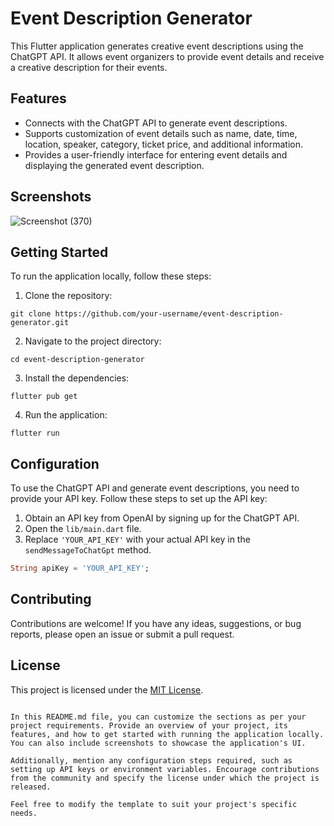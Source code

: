 # Event Description Generator

This Flutter application generates creative event descriptions using the ChatGPT API. It allows event organizers to provide event details and receive a creative description for their events.

## Features

- Connects with the ChatGPT API to generate event descriptions.
- Supports customization of event details such as name, date, time, location, speaker, category, ticket price, and additional information.
- Provides a user-friendly interface for entering event details and displaying the generated event description.

## Screenshots

![Screenshot (370)](https://github.com/dhruv2x/event_description_generator/assets/84621641/298ee935-6900-4394-8ad1-7eb02aaa653e)


## Getting Started

To run the application locally, follow these steps:

1. Clone the repository:

```shell
git clone https://github.com/your-username/event-description-generator.git
```

2. Navigate to the project directory:

```shell
cd event-description-generator
```

3. Install the dependencies:

```shell
flutter pub get
```

4. Run the application:

```shell
flutter run
```

## Configuration

To use the ChatGPT API and generate event descriptions, you need to provide your API key. Follow these steps to set up the API key:

1. Obtain an API key from OpenAI by signing up for the ChatGPT API.
2. Open the `lib/main.dart` file.
3. Replace `'YOUR_API_KEY'` with your actual API key in the `sendMessageToChatGpt` method.

```dart
String apiKey = 'YOUR_API_KEY';
```

## Contributing

Contributions are welcome! If you have any ideas, suggestions, or bug reports, please open an issue or submit a pull request.

## License

This project is licensed under the [MIT License](LICENSE).
```

In this README.md file, you can customize the sections as per your project requirements. Provide an overview of your project, its features, and how to get started with running the application locally. You can also include screenshots to showcase the application's UI.

Additionally, mention any configuration steps required, such as setting up API keys or environment variables. Encourage contributions from the community and specify the license under which the project is released.

Feel free to modify the template to suit your project's specific needs.
